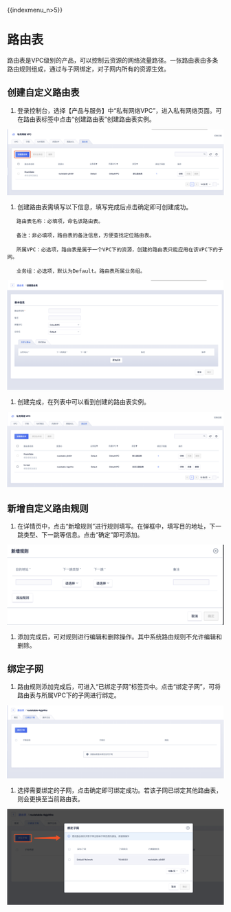{{indexmenu_n>5}}

# 路由表

路由表是VPC级别的产品，可以控制云资源的网络流量路径。一张路由表由多条路由规则组成，通过与子网绑定，对子网内所有的资源生效。

## 创建自定义路由表

1.  登录控制台，选择【产品与服务】中“私有网络VPC”，进入私有网络页面。可在路由表标签中点击“创建路由表”创建路由表实例。

![image](/images/guide/创建路由表.png)

1.  创建路由表需填写以下信息，填写完成后点击确定即可创建成功。



``` 
   路由表名称：必填项，命名该路由表。
  
   备注：非必填项，路由表的备注信息，方便查找定位路由表。
 
   所属VPC：必选项，路由表是属于一个VPC下的资源，创建的路由表只能应用在该VPC下的子网。
  
   业务组：必选项，默认为Default。路由表所属业务组。
```

![image](/images/guide/创建路由表1.png)

1.  创建完成，在列表中可以看到创建的路由表实例。

![image](/images/guide/路由表展示.png)

## 新增自定义路由规则

1.  在详情页中，点击“新增规则”进行规则填写。在弹框中，填写目的地址，下一跳类型、下一跳等信息。点击“确定”即可添加。

![image](/images/guide/新增规则.png)

1.  添加完成后，可对规则进行编辑和删除操作。其中系统路由规则不允许编辑和删除。

## 绑定子网

1.  路由规则添加完成后，可进入“已绑定子网”标签页中。点击“绑定子网”，可将路由表与所属VPC下的子网进行绑定。

![image](/images/guide/已绑定子网.png)

1.  选择需要绑定的子网，点击确定即可绑定成功。若该子网已绑定其他路由表，则会更换至当前路由表。

![image](/images/guide/绑定子网.png)
